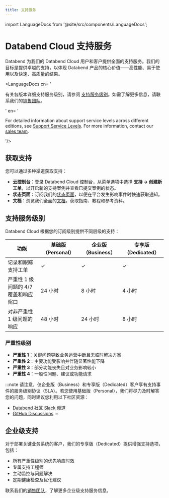 ```yaml
---
title: 支持服务
---
```


import LanguageDocs from '@site/src/components/LanguageDocs';

# Databend Cloud 支持服务

Databend 为我们的 Databend Cloud 用户和客户提供全面的支持服务。我们的目标是提供卓越的支持，以体现 Databend 产品的核心价值——高性能、易于使用以及快速、高质量的结果。

<LanguageDocs
cn=
'

有关各版本详细支持服务级别，请参阅 [支持服务级别](#support-service-levels)。如需了解更多信息，请联系我们的[销售团队](https://www.databend.cn/contact-us/)。

'
en=
'

For detailed information about support service levels across different editions, see [Support Service Levels](#support-service-levels). For more information, contact our [sales team](https://www.databend.com/contact-us/).

'/>

## 获取支持

您可以通过多种渠道获取支持：

- **云控制台**：登录 Databend Cloud 控制台，从菜单选项中选择 **支持 → 创建新工单**，以开启新的支持案例并查看已提交案例的状态。
- **状态页面**：订阅我们的[状态页面](https://status.databend.com)，以便在平台发生影响事件时快速获取通知。
- **文档**：浏览我们全面的[文档](https://docs.databend.com)，获取指南、教程和参考资料。

## 支持服务级别

Databend Cloud 根据您的订阅级别提供不同层级的支持：

| 功能 | 基础版（Personal） | 企业版（Business） | 专享版（Dedicated） |
|---------|----------|----------|-----------|
| 记录和跟踪支持工单 | ✓ | ✓ | ✓ |
| 严重性 1 级问题的 4/7 覆盖和响应窗口 | 24 小时 | 8 小时 | 4 小时 |
| 对非严重性 1 级问题的响应 | 48 小时 | 24 小时 | 8 小时 |

### 严重性级别

- **严重性 1**：关键问题导致业务运营中断且无临时解决方案
- **严重性 2**：主要功能受影响并伴随显著性能下降
- **严重性 3**：部分功能丧失且对业务影响较小
- **严重性 4**：一般性问题、建议或功能请求

:::note
请注意，仅企业版（Business）和专享版（Dedicated）客户享有支持事件的服务级别协议（SLA）。若您使用基础版（Personal），我们将尽力及时解答您的问题，同时建议您利用以下社区资源：

- [Databend 社区 Slack 频道](https://link.databend.com/join-slack)
- [GitHub Discussions](https://github.com/datafuselabs/databend/discussions)
:::

## 企业级支持

对于部署关键业务系统的客户，我们的专享版（Dedicated）提供增强支持选项，包括：

- 所有严重性级别的优先响应时效
- 专属支持工程师
- 主动监控与问题解决
- 定期健康检查及优化建议

联系我们的[销售团队](https://www.databend.com/contact-us/)，了解更多企业级支持服务信息。